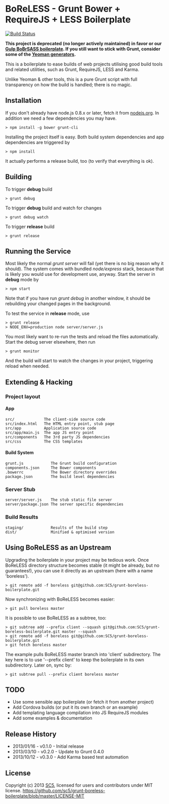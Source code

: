 # BoReLESS - Grunt Bower + RequireJS + LESS Boilerplate
[![Build Status](https://travis-ci.org/SC5/grunt-boreless-boilerplate.png?branch=master)](https://travis-ci.org/SC5/grunt-boreless-boilerplate)

**This project is deprecated (no longer actively maintained) in favor or our [Gulp
BoBrSASS boilerplate](https://github.com/SC5/gulp-bobrsass-boilerplate). If you still want to stick with Grunt, consider some of the [Yeoman generators](http://yeoman.io/generators/).**

This is a boilerplate to ease builds of web projects utilising good build
tools and related utilities, such as Grunt, RequireJS, LESS and Karma.

Unlike Yeoman & other tools, this is a pure Grunt script with full transparency
on how the build is handled; there is no magic.

## Installation

If you don't already have node.js 0.8.x or later, fetch it from
[nodejs.org](http://www.nodejs.org/). In addition we need a few dependencies
you may have.

    > npm install -g bower grunt-cli

Installing the project itself is easy. Both build system dependencies and app
dependencies are triggered by

    > npm install

It actually performs a release build, too (to verify that everything is ok).

## Building

To trigger **debug** build

    > grunt debug

To trigger **debug** build and watch for changes

    > grunt debug watch

To trigger **release** build

    > grunt release

## Running the Service

Most likely the normal *grunt server* will fail (yet there is no big reason
why it should). The system comes with bundled *node/express* stack, because
that is likely you would use for development use, anyway. Start the server in
**debug** mode by

    > npm start

Note that if you have run *grunt debug* in another window, it should be
rebuilding your changed pages in the background.

To test the service in **release** mode, use

    > grunt release
    > NODE_ENV=production node server/server.js

You most likely want to re-run the tests and reload the files automatically.
Start the debug server elsewhere, then run

    > grunt monitor

And the build will start to watch the changes in your project, triggering
reload when needed.

##  Extending & Hacking

###  Project layout

#### App

    src/             The client-side source code
    src/index.html   The HTML entry point, stub page
    src/app          Application source code
    src/app/main.js  The app JS entry point
    src/components   The 3rd party JS dependencies
    src/css          The CSS templates


####  Build System

    grunt.js            The Grunt build configuration
    components.json     The Bower components
    .bowerrc            The Bower directory overrides
    package.json        The build level dependencies

###  Server Stub

    server/server.js    The stub static file server
    server/package.json The server specific dependencies

### Build Results

    staging/            Results of the build step
    dist/               Minified & optimised version

## Using BoReLESS as an Upstream

Upgrading the boilerplate in your project may be tedious work. Once BoReLESS
directory structure becomes stable (it might be already, but no guarantees!),
you can use it directly as an upstream (here with a name 'boreless').

    > git remote add -f boreless git@github.com:SC5/grunt-boreless-boilerplate.git

Now synchronizing with BoReLESS becomes easier:

    > git pull boreless master

It is possible to use BoReLESS as a subtree, too:

    > git subtree add --prefix client --squash git@github.com:SC5/grunt-boreless-boilerplate.git master --squash
    > git remote add -f boreless git@github.com:SC5/grunt-boreless-boilerplate.git
    > git fetch boreless master

The example pulls BoReLESS master branch into 'client' subdirectory. The key here is to use
'--prefix client' to keep the boilerplate in its own subdirectory. Later on, sync by:

    > git subtree pull --prefix client boreless master


## TODO

* Use some sensible app boilerplate (or fetch it from another project)
* Add Cordova builds (or put it its own branch or an example)
* Add templating language compilation into JS RequireJS modules
* Add some examples & documentation

## Release History

* 2013/01/16 - v0.1.0 - Initial release
* 2013/03/10 - v0.2.0 - Update to Grunt 0.4.0
* 2013/10/12 - v0.3.0 - Add Karma based test automation

## License

Copyright (c) 2013 [SC5](http://sc5.io/), licensed for users and contributors under MIT license.
https://github.com/sc5/grunt-boreless-boilerplate/blob/master/LICENSE-MIT
